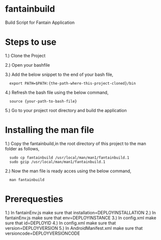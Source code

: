 fantainbuild
============

Build Script for Fantain Application


Steps to use
============

1.) Clone the Project 

2.) Open your bashfile 

3.) Add the below snippet to the end of your bash file,

      export PATH=$PATH:{the-path-where-this-project-cloned}/bin

4.) Refresh the bash file using the below command,

      source {your-path-to-bash-file}
      
5.) Go to your project root directory and build the application


Installing the man file
=======================

1.) Copy the fantainbuild,in the root directory of this project to the man folder as follows,

      sudo cp fantainbuild /usr/local/man/man1/fantainbuild.1
      sudo gzip /usr/local/man/man1/fantainbuild.1
      
2.) Now the man file is ready acces using the below command, 

      man fantainbuild

Prerequesties
=============

1.) In fantainEnv.js make sure that installation=DEPLOYINSTALLATION
2.) In fantainEnv.js make sure that env=DEPLOYINSTANCE
3.) In config.xml make sure that id=DEPLOYID
4.) In config.xml make sure that version=DEPLOYVERSION
5.) In AndroidManifest.xml make sure that versioncode=DEPLOYVERSIONCODE
